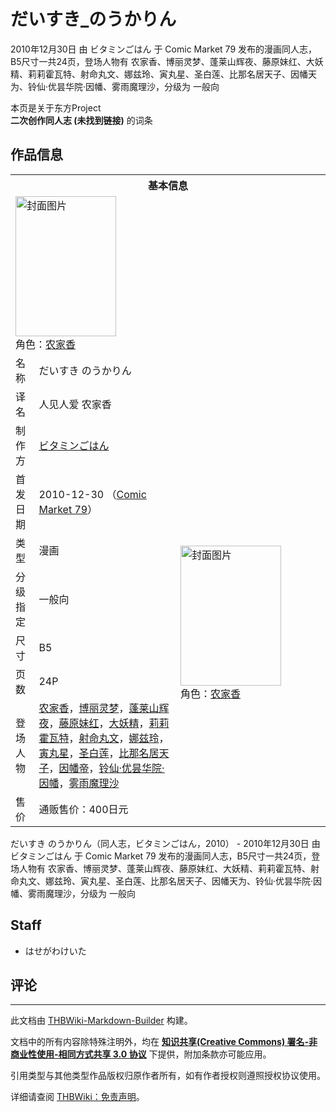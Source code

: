 # だいすき_のうかりん

<!-- source html: G:\repos\THBWiki-Markdown-Builder\THBWikiMarkdown\Temp\main\a\a8\ns0%3A%E3%81%A0%E3%81%84%E3%81%99%E3%81%8D_%E3%81%AE%E3%81%86%E3%81%8B%E3%82%8A%E3%82%93.html -->

2010年12月30日 由 ビタミンごはん 于 Comic Market 79 发布的漫画同人志，B5尺寸一共24页，登场人物有 农家香、博丽灵梦、蓬莱山辉夜、藤原妹红、大妖精、莉莉霍瓦特、射命丸文、娜兹玲、寅丸星、圣白莲、比那名居天子、因幡天为、铃仙·优昙华院·因幡、雾雨魔理沙，分级为 一般向

本页是关于东方Project  
 **二次创作同人志 (未找到链接)** 的词条
## 作品信息

<table><tbody><tr><th colspan="3">基本信息</th></tr><tr><td class="cover-artwork-mobile" colspan="2"><a href="./文件-だいすき_のうかりん封面.jpg.md" class="image" title="封面图片"><img alt="封面图片" src="https://upload.thwiki.cc/thumb/1/1c/%E3%81%A0%E3%81%84%E3%81%99%E3%81%8D_%E3%81%AE%E3%81%86%E3%81%8B%E3%82%8A%E3%82%93%E5%B0%81%E9%9D%A2.jpg/161px-%E3%81%A0%E3%81%84%E3%81%99%E3%81%8D_%E3%81%AE%E3%81%86%E3%81%8B%E3%82%8A%E3%82%93%E5%B0%81%E9%9D%A2.jpg" decoding="async" loading="lazy" width="161" height="224" srcset="https://upload.thwiki.cc/thumb/1/1c/%E3%81%A0%E3%81%84%E3%81%99%E3%81%8D_%E3%81%AE%E3%81%86%E3%81%8B%E3%82%8A%E3%82%93%E5%B0%81%E9%9D%A2.jpg/242px-%E3%81%A0%E3%81%84%E3%81%99%E3%81%8D_%E3%81%AE%E3%81%86%E3%81%8B%E3%82%8A%E3%82%93%E5%B0%81%E9%9D%A2.jpg 1.5x, https://upload.thwiki.cc/1/1c/%E3%81%A0%E3%81%84%E3%81%99%E3%81%8D_%E3%81%AE%E3%81%86%E3%81%8B%E3%82%8A%E3%82%93%E5%B0%81%E9%9D%A2.jpg 2x" data-file-width="279" data-file-height="387"></a><div class="cover-char">角色：<a href="/index.php?title=%E5%86%9C%E5%AE%B6%E9%A6%99&amp;action=edit&amp;redlink=1" class="new" title="农家香（页面不存在）">农家香</a></div></td>
</tr><tr><td class="label">名称</td><td colspan="2"> だいすき のうかりん </td></tr><tr><td class="label">译名</td><td colspan="2"> 人见人爱 农家香 </td></tr><tr><td class="label">制作方</td><td><a href="./ビタミンごはん.md" title="ビタミンごはん">ビタミンごはん</a></td><td class="cover-artwork" rowspan="8" style="min-width:224px;"><a href="./文件-だいすき_のうかりん封面.jpg.md" class="image" title="封面图片"><img alt="封面图片" src="https://upload.thwiki.cc/thumb/1/1c/%E3%81%A0%E3%81%84%E3%81%99%E3%81%8D_%E3%81%AE%E3%81%86%E3%81%8B%E3%82%8A%E3%82%93%E5%B0%81%E9%9D%A2.jpg/161px-%E3%81%A0%E3%81%84%E3%81%99%E3%81%8D_%E3%81%AE%E3%81%86%E3%81%8B%E3%82%8A%E3%82%93%E5%B0%81%E9%9D%A2.jpg" decoding="async" loading="lazy" width="161" height="224" srcset="https://upload.thwiki.cc/thumb/1/1c/%E3%81%A0%E3%81%84%E3%81%99%E3%81%8D_%E3%81%AE%E3%81%86%E3%81%8B%E3%82%8A%E3%82%93%E5%B0%81%E9%9D%A2.jpg/242px-%E3%81%A0%E3%81%84%E3%81%99%E3%81%8D_%E3%81%AE%E3%81%86%E3%81%8B%E3%82%8A%E3%82%93%E5%B0%81%E9%9D%A2.jpg 1.5x, https://upload.thwiki.cc/1/1c/%E3%81%A0%E3%81%84%E3%81%99%E3%81%8D_%E3%81%AE%E3%81%86%E3%81%8B%E3%82%8A%E3%82%93%E5%B0%81%E9%9D%A2.jpg 2x" data-file-width="279" data-file-height="387"></a><div class="cover-char">角色：<a href="/index.php?title=%E5%86%9C%E5%AE%B6%E9%A6%99&amp;action=edit&amp;redlink=1" class="new" title="农家香（页面不存在）">农家香</a></div></td>
</tr><tr><td class="label">首发日期</td><td>2010-12-30&#160;（<a href="/展会作品列表?e=Comic+Market%2379">Comic Market 79</a>）</td></tr><tr><td class="label">类型</td><td>漫画</td></tr><tr><td class="label">分级指定</td><td>一般向</td></tr><tr><td class="label">尺寸</td><td>B5</td></tr><tr><td class="label">页数</td><td>24P</td></tr><tr><td class="label">登场人物</td><td><a href="/index.php?title=%E5%86%9C%E5%AE%B6%E9%A6%99&amp;action=edit&amp;redlink=1" class="new" title="农家香（页面不存在）">农家香</a>，<a href="./博丽灵梦.md" title="博丽灵梦">博丽灵梦</a>，<a href="./蓬莱山辉夜.md" title="蓬莱山辉夜">蓬莱山辉夜</a>，<a href="./藤原妹红.md" title="藤原妹红">藤原妹红</a>，<a href="./大妖精.md" title="大妖精">大妖精</a>，<a href="./莉莉霍瓦特.md" title="莉莉霍瓦特">莉莉霍瓦特</a>，<a href="./射命丸文.md" title="射命丸文">射命丸文</a>，<a href="./娜兹玲.md" title="娜兹玲">娜兹玲</a>，<a href="./寅丸星.md" title="寅丸星">寅丸星</a>，<a href="./圣白莲.md" title="圣白莲">圣白莲</a>，<a href="./比那名居天子.md" title="比那名居天子">比那名居天子</a>，<a href="./因幡帝.md" title="因幡帝">因幡帝</a>，<a href="./铃仙·优昙华院·因幡.md" title="铃仙·优昙华院·因幡">铃仙·优昙华院·因幡</a>，<a href="./雾雨魔理沙.md" title="雾雨魔理沙">雾雨魔理沙</a></td></tr><tr><td class="label">售价</td><td>通贩售价：400日元</td></tr></tbody></table>

だいすき のうかりん（同人志，ビタミンごはん，2010） - 2010年12月30日 由 ビタミンごはん 于 Comic Market 79 发布的漫画同人志，B5尺寸一共24页，登场人物有 农家香、博丽灵梦、蓬莱山辉夜、藤原妹红、大妖精、莉莉霍瓦特、射命丸文、娜兹玲、寅丸星、圣白莲、比那名居天子、因幡天为、铃仙·优昙华院·因幡、雾雨魔理沙，分级为 一般向
## Staff
- はせがわけいた

## 评论




---

此文档由 [THBWiki-Markdown-Builder](https://github.com/Delsin-Yu/THBWiki-Markdown-Builder) 构建。

文档中的所有内容除特殊注明外，均在 [**知识共享(Creative Commons) 署名-非商业性使用-相同方式共享 3.0 协议**](https://creativecommons.org/licenses/by-sa/3.0/deed.zh-hans) 下提供，附加条款亦可能应用。

引用类型与其他类型作品版权归原作者所有，如有作者授权则遵照授权协议使用。

详细请查阅 [THBWiki：免责声明](https://thbwiki.cc/THBWiki:%E5%85%8D%E8%B4%A3%E5%A3%B0%E6%98%8E)。

